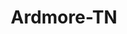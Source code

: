 ---
title: Ardmore-TN
slug: ardmore-tn
f_state:
- cms/state/tennessee.md
f_locations:
- cms/payday-loan/cash-u-s-a-ardmore-inc-8930.md
- cms/payday-loan/cash-usa-ardmore-inc-8951.md
- cms/payday-loan/white-stafford-tv-appliances-frntre-sls-rental-28793.md
updated-on: '2024-05-30T13:41:28.615Z'
created-on: '2024-05-30T13:41:28.615Z'
published-on: '2024-05-30T13:54:32.469Z'
f_city: Ardmore
layout: '[city].html'
tags: city
---
